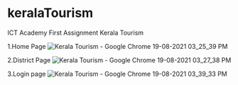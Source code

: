 # keralaTourism
ICT Academy First Assignment
Kerala Tourism
 
 1.Home Page
![Kerala Tourism - Google Chrome 19-08-2021 03_25_39 PM](https://user-images.githubusercontent.com/65459299/130049810-4893b858-24ef-4caf-ba38-d9a8cea15562.png)

 2.District Page
![Kerala Tourism - Google Chrome 19-08-2021 03_27_38 PM](https://user-images.githubusercontent.com/65459299/130050713-aae1c92a-651e-432d-959c-9f88cb77591c.png)

 3.Login page
 ![Kerala Tourism - Google Chrome 19-08-2021 03_39_33 PM](https://user-images.githubusercontent.com/65459299/130051168-bd16271c-f441-4d44-b61a-0def0248179d.png)


